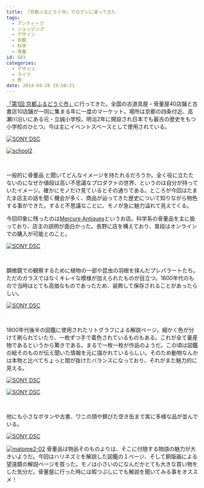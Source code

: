 ```yaml
---
title: 「京都ふるどうぐ市」でロマンに浸ってきた
tags:
  - アンティーク
  - ショッピング
  - デザイン
  - 京都
  - 科学
  - 骨董
id: 583
categories:
  - デザイン
  - ライフ
  - 旅
date: 2014-04-28 19:58:21
---
```


[「第1回 京都ふるどうぐ市」](http://www.kyotofurudouguichi.com/about.html )に行ってきた。全国の古道具屋・骨董屋40店舗と古書店10店舗が一同に集まる年に一度のマーケット。場所は京都の四条付近、高瀬川沿いにある元・立誠小学校。明治2年に開設され日本でも最古の歴史をもつ小学校のひとつ。今は主にイベントスペースとして使用されている。

[![SONY DSC](https://i.gyazo.com/d78f43c6ef94ebf36d2a7591bd6f725b.jpg)](https://i.gyazo.com/d78f43c6ef94ebf36d2a7591bd6f725b.jpg)

[![school2](https://i.gyazo.com/8d52ec579992fcc73c0d8376be157f68.jpg)](https://i.gyazo.com/8d52ec579992fcc73c0d8376be157f68.jpg)

&nbsp;

一般的に骨董品 と聞いてどんなイメージを持たれるだろうか。全く役に立たたないのになぜか値段は高い不思議なプロダクトの世界、というのは自分が持っていたイメージ。確かにモノだけ見ているとその通りである。ところが今回はたまたま店主の話を聞く機会が多く、商品が辿ってきた歴史について知りながら物色する事ができた。すると不思議なことに、モノが急に魅力溢れて見えてくる。

今回印象に残ったのは[Mercure Antiques](http://trobro.kakuren-bo.com)というお店。科学系の骨董品を主に扱っており、店主の説明が面白かった。長野に店を構えており、普段はオンラインでの購入が可能とのこと。

[![SONY DSC](http://mountainboy.boo.jp/wordpress/wp-content/uploads/2014/04/DSC08947-1024x680.jpg)](http://mountainboy.boo.jp/wordpress/wp-content/uploads/2014/04/DSC08947.jpg)

&nbsp;

顕微鏡での観察するために植物の一部や昆虫の羽根を挟んだプレパラートたち。ただのガラスではなくキレイな模様が加えられたものが目立つ。1800年代のもので当時はとても高価なものであったため、装飾して保存されることがあったらしい。

[![SONY DSC](http://mountainboy.boo.jp/wordpress/wp-content/uploads/2014/04/DSC08951-1024x680.jpg)](http://mountainboy.boo.jp/wordpress/wp-content/uploads/2014/04/DSC08951.jpg)

&nbsp;

1800年代後半の図鑑に使用されたリトグラフによる解説ページ。細かく色が分けて刷られていたり、一枚ずつ手で着色されているものもある。これが全て量産物であるというから驚きである。まるで一枚一枚が作品のようだ。この頃は図鑑の絵そのものが伝え聞いた情報を元に描かれているらしい。そのため動物なんかは本物と比べてちょっと間が抜けたバランスになっており、それがまた魅力的に見える。

[![SONY DSC](http://mountainboy.boo.jp/wordpress/wp-content/uploads/2014/04/DSC08948-1024x680.jpg)](http://mountainboy.boo.jp/wordpress/wp-content/uploads/2014/04/DSC08948.jpg)

[![SONY DSC](http://mountainboy.boo.jp/wordpress/wp-content/uploads/2014/04/DSC08964-1024x680.jpg)](http://mountainboy.boo.jp/wordpress/wp-content/uploads/2014/04/DSC08964.jpg)

&nbsp;

他にも小さなボタンや古書、ワニの頭や錆びた空き缶まで実に多様な品が並んでいる。

[![SONY DSC](http://mountainboy.boo.jp/wordpress/wp-content/uploads/2014/04/DSC08955-1024x680.jpg)](http://mountainboy.boo.jp/wordpress/wp-content/uploads/2014/04/DSC08955.jpg)

[![matome2-02](http://mountainboy.boo.jp/wordpress/wp-content/uploads/2014/04/matome2-02.jpg)](http://mountainboy.boo.jp/wordpress/wp-content/uploads/2014/04/matome2-02.jpg)
骨董品は物品そのものよりは、そこに付随する物語の魅力が大きいようだ。今回はハリネズミを解説した図鑑の１ページ、そして銅版画による望遠鏡の解説ページを買った。モノは小さいのになんだかとても大きな買い物をした気分だ。骨董屋に行った時には暇つぶしにでも解説を聞いてみる事をオススメ！

&nbsp;
